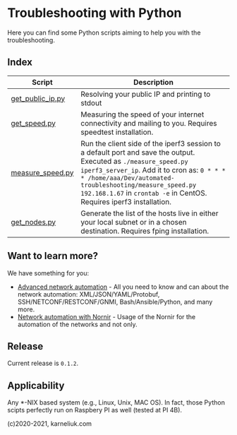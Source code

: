 # Troubleshooting with Python
Here you can find some Python scripts aiming to help you with the troubleshooting.

## Index
Script | Description
--- | --- 
 [get_public_ip.py](https://github.com/akarneliuk/automated-troubleshooting/blob/main/get_public_ip.py) | Resolving your public IP and printing to stdout
 [get_speed.py](https://github.com/akarneliuk/automated-troubleshooting/blob/main/get_speed.py) | Measuring the speed of your internet connectivity and mailing to you. Requires speedtest installation.
 [measure_speed.py](https://github.com/akarneliuk/automated-troubleshooting/blob/main/measure_speed.py) | Run the client side of the iperf3 session to a default port and save the output. Executed as `./measure_speed.py iperf3_server_ip`. Add it to cron as: `0 * * * * /home/aaa/Dev/automated-troubleshooting/measure_speed.py 192.168.1.67` in `crontab -e` in CentOS. Requires iperf3 installation.
 [get_nodes.py](https://github.com/akarneliuk/automated-troubleshooting/blob/main/get_nodes.py) | Generate the list of the hosts live in either your local subnet or in a chosen destination. Requires fping installation.

## Want to learn more?
We have something for you:
- [Advanced network automation](https://training.karneliuk.com/forms/) - All you need to know and can about the network automation: XML/JSON/YAML/Protobuf, SSH/NETCONF/RESTCONF/GNMI, Bash/Ansible/Python, and many more.
- [Network automation with Nornir](https://training.karneliuk.com/network-automation-with-nornir/) - Usage of the Nornir for the automation of the networks and not only.

## Release 
Current release is `0.1.2`.

## Applicability
Any *-NIX based system (e.g., Linux, Unix, MAC OS). In fact, those Python scipts perfectly run on Raspbery PI as well (tested at PI 4B).

(c)2020-2021, karneliuk.com